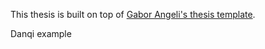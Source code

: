 
This thesis is built on top of [Gabor Angeli's thesis template](https://github.com/gangeli/thesis).

Danqi example
